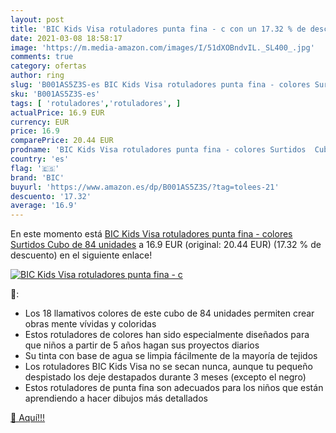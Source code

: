 ```yaml
---
layout: post
title: 'BIC Kids Visa rotuladores punta fina - c con un 17.32 % de descuento'
date: 2021-03-08 18:58:17
image: 'https://m.media-amazon.com/images/I/51dXOBndvIL._SL400_.jpg'
comments: true
category: ofertas
author: ring
slug: 'B001AS5Z3S-es BIC Kids Visa rotuladores punta fina - colores Surtidos...'
sku: 'B001AS5Z3S-es'
tags: [ 'rotuladores','rotuladores', ]
actualPrice: 16.9 EUR
currency: EUR
price: 16.9
comparePrice: 20.44 EUR
prodname: 'BIC Kids Visa rotuladores punta fina - colores Surtidos  Cubo de 84 unidades'
country: 'es'
flag: '🇪🇸'
brand: 'BIC'
buyurl: 'https://www.amazon.es/dp/B001AS5Z3S/?tag=tolees-21'
descuento: '17.32'
average: '16.9'
---
```


En este momento está [BIC Kids Visa rotuladores punta fina - colores Surtidos  Cubo de 84 unidades](https://www.amazon.es/dp/B001AS5Z3S/?tag=tolees-21) a 16.9 EUR (original: 20.44 EUR) (17.32 %  de descuento) en el siguiente enlace!

[![BIC Kids Visa rotuladores punta fina - c](https://m.media-amazon.com/images/I/51dXOBndvIL._SL400_.jpg)](https://www.amazon.es/dp/B001AS5Z3S/?tag=tolees-21)

🔎:

- Los 18 llamativos colores de este cubo de 84 unidades permiten crear obras mente vívidas y coloridas
- Estos rotuladores de colores han sido especialmente diseñados para que niños a partir de 5 años hagan sus proyectos diarios
- Su tinta con base de agua se limpia fácilmente de la mayoría de tejidos
- Los rotuladores BIC Kids Visa no se secan nunca, aunque tu pequeño despistado los deje destapados durante 3 meses (excepto el negro)
- Estos rotuladores de punta fina son adecuados para los niños que están aprendiendo a hacer dibujos más detallados

[🛒 Aquí!!!](https://www.amazon.es/dp/B001AS5Z3S/?tag=tolees-21)
